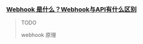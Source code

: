 ### [Webhook 是什么？Webhook与API有什么区别](https://cn.bing.com/search?q=webhook&form=QBLH&sp=-1&lq=0&pq=webhook&sc=10-7&qs=n&sk=&cvid=3618BA4DE8CE43809B988FF74899AB5F&ghsh=0&ghacc=0&ghpl=)

> TODO 
>
> webhook 原理

[1]: https://www.redhat.com/en/topics/automation/what-is-a-webhook	"what is a webhook"
[2]: https://blog.csdn.net/m0_71808387/article/details/140469408	"Webhook 是什么？详解其工作原理"

